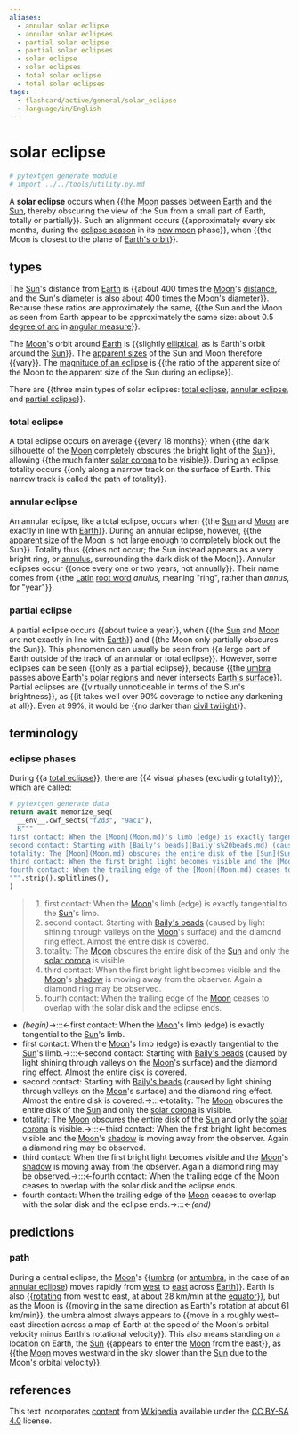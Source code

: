 ```yaml
---
aliases:
  - annular solar eclipse
  - annular solar eclipses
  - partial solar eclipse
  - partial solar eclipses
  - solar eclipse
  - solar eclipses
  - total solar eclipse
  - total solar eclipses
tags:
  - flashcard/active/general/solar_eclipse
  - language/in/English
---
```


# solar eclipse

```Python
# pytextgen generate module
# import ../../tools/utility.py.md
```

A __solar eclipse__ occurs when {{the [Moon](Moon.md) passes between [Earth](Earth.md) and the [Sun](Sun.md), thereby obscuring the view of the Sun from a small part of Earth, totally or partially}}. Such an alignment occurs {{approximately every six months, during the [eclipse season](eclipsee%20season.md) in its [new moon](new%20moon.md) phase}}, when {{the Moon is closest to the plane of [Earth's orbit](Earth's%20orbit.md)}}. <!--SR:!2025-01-04,131,290!2025-06-05,254,330!2025-05-29,248,330-->

## types

The [Sun](Sun.md)'s distance from [Earth](Earth.md) is {{about 400 times the [Moon](Moon.md)'s [distance](lunar%20distance.md), and the Sun's [diameter](diameter.md) is also about 400 times the Moon's [diameter](diameter.md)}}. Because these ratios are approximately the same, {{the Sun and the Moon as seen from Earth appear to be approximately the same size: about 0.5 [degree of arc](degree%20(angle).md) in [angular measure](angular%20diameter.md)}}. <!--SR:!2025-04-08,209,310!2024-12-29,127,290-->

The [Moon](Moon.md)'s orbit around [Earth](Earth.md) is {{slightly [elliptical](elliptic%20orbit.md), as is Earth's orbit around the [Sun](Sun.md)}}. The [apparent sizes](angular%20diameter.md) of the Sun and Moon therefore {{vary}}. The [magnitude of an eclipse](magnitude%20of%20eclipse.md) is {{the ratio of the apparent size of the Moon to the apparent size of the Sun during an eclipse}}. <!--SR:!2025-03-25,182,310!2025-05-01,211,310!2025-01-01,132,310-->

There are {{three main types of solar eclipses: [total eclipse](#total%20eclipse), [annular eclipse](#annular%20eclipse), and [partial eclipse](#partial%20eclipse)}}. <!--SR:!2025-01-27,151,310-->

### total eclipse

A total eclipse occurs on average {{every 18 months}} when {{the dark silhouette of the [Moon](Moon.md) completely obscures the bright light of the [Sun](Sun.md)}}, allowing {{the much fainter [solar corona](stellar%20corona.md) to be visible}}. During an eclipse, totality occurs {{only along a narrow track on the surface of Earth. This narrow track is called the path of totality}}. <!--SR:!2025-01-25,135,290!2024-12-26,105,250!2025-03-14,173,310!2025-03-07,172,310-->

### annular eclipse

An annular eclipse, like a total eclipse, occurs when {{the [Sun](Sun.md) and [Moon](Moon.md) are exactly in line with [Earth](Earth.md)}}. During an annular eclipse, however, {{the [apparent size](angular%20diameter.md) of the Moon is not large enough to completely block out the Sun}}. Totality thus {{does not occur; the Sun instead appears as a very bright ring, or [annulus](annulus%20(mathematics).md), surrounding the dark disk of the Moon}}. Annular eclipses occur {{once every one or two years, not annually}}. Their name comes from {{the [Latin](Latin.md) [root word](root%20(linguistics).md) _anulus_, meaning "ring", rather than _annus_, for "year"}}. <!--SR:!2025-01-11,138,310!2025-05-03,231,330!2025-04-24,222,330!2025-02-05,160,310!2024-10-27,78,290-->

### partial eclipse

A partial eclipse occurs {{about twice a year}}, when {{the [Sun](Sun.md) and [Moon](Moon.md) are not exactly in line with [Earth](Earth.md)}} and {{the Moon only partially obscures the Sun}}. This phenomenon can usually be seen from {{a large part of Earth outside of the track of an annular or total eclipse}}. However, some eclipses can be seen {{only as a partial eclipse}}, because {{the [umbra](umbra,%20penumbra%20and%20antumbra.md#umbra) passes above [Earth's polar regions](polar%20regions%20of%20Earth.md) and never intersects [Earth's surface](geoid.md)}}. Partial eclipses are {{virtually unnoticeable in terms of the Sun's brightness}}, as {{it takes well over 90% coverage to notice any darkening at all}}. Even at 99%, it would be {{no darker than [civil twilight](twilight.md#civil%20twilight)}}. <!--SR:!2025-01-24,151,310!2025-02-25,163,310!2025-04-28,226,330!2025-05-14,239,330!2024-11-23,93,270!2025-03-19,178,310!2024-12-02,101,290!2025-02-12,160,310!2025-07-05,278,330-->

## terminology

### eclipse phases

During {{a [total eclipse](#total%20eclipse)}}, there are {{4 visual phases (excluding totality)}}, which are called: <!--SR:!2025-04-27,225,330!2025-07-19,289,330-->

```Python
# pytextgen generate data
return await memorize_seq(
  __env__.cwf_sects("f2d3", "9ac1"),
  R"""
first contact: When the [Moon](Moon.md)'s limb (edge) is exactly tangential to the [Sun](Sun.md)'s limb.
second contact: Starting with [Baily's beads](Baily's%20beads.md) (caused by light shining through valleys on the [Moon](Moon.md)'s surface) and the diamond ring effect. Almost the entire disk is covered.
totality: The [Moon](Moon.md) obscures the entire disk of the [Sun](Sun.md) and only the [solar corona](stellar%20corona.md) is visible.
third contact: When the first bright light becomes visible and the [Moon](Moon.md)'s [shadow](shadow.md) is moving away from the observer. Again a diamond ring may be observed.
fourth contact: When the trailing edge of the [Moon](Moon.md) ceases to overlap with the solar disk and the eclipse ends.
""".strip().splitlines(),
)
```

<!--pytextgen generate section="f2d3"--><!-- The following content is generated at 2024-07-05T20:41:16.780710+08:00. Any edits will be overridden! -->

> 1. first contact: When the [Moon](Moon.md)'s limb (edge) is exactly tangential to the [Sun](Sun.md)'s limb.
> 2. second contact: Starting with [Baily's beads](Baily's%20beads.md) (caused by light shining through valleys on the [Moon](Moon.md)'s surface) and the diamond ring effect. Almost the entire disk is covered.
> 3. totality: The [Moon](Moon.md) obscures the entire disk of the [Sun](Sun.md) and only the [solar corona](stellar%20corona.md) is visible.
> 4. third contact: When the first bright light becomes visible and the [Moon](Moon.md)'s [shadow](shadow.md) is moving away from the observer. Again a diamond ring may be observed.
> 5. fourth contact: When the trailing edge of the [Moon](Moon.md) ceases to overlap with the solar disk and the eclipse ends.

<!--/pytextgen-->

<!--pytextgen generate section="9ac1"--><!-- The following content is generated at 2024-07-05T20:41:16.752680+08:00. Any edits will be overridden! -->

- _(begin)_→:::←first contact: When the [Moon](Moon.md)'s limb (edge) is exactly tangential to the [Sun](Sun.md)'s limb. <!--SR:!2024-10-23,70,270!2025-05-26,246,330-->
- first contact: When the [Moon](Moon.md)'s limb (edge) is exactly tangential to the [Sun](Sun.md)'s limb.→:::←second contact: Starting with [Baily's beads](Baily's%20beads.md) (caused by light shining through valleys on the [Moon](Moon.md)'s surface) and the diamond ring effect. Almost the entire disk is covered. <!--SR:!2024-12-01,105,290!2025-01-15,144,310-->
- second contact: Starting with [Baily's beads](Baily's%20beads.md) (caused by light shining through valleys on the [Moon](Moon.md)'s surface) and the diamond ring effect. Almost the entire disk is covered.→:::←totality: The [Moon](Moon.md) obscures the entire disk of the [Sun](Sun.md) and only the [solar corona](stellar%20corona.md) is visible. <!--SR:!2025-02-12,148,290!2025-01-24,148,310-->
- totality: The [Moon](Moon.md) obscures the entire disk of the [Sun](Sun.md) and only the [solar corona](stellar%20corona.md) is visible.→:::←third contact: When the first bright light becomes visible and the [Moon](Moon.md)'s [shadow](shadow.md) is moving away from the observer. Again a diamond ring may be observed. <!--SR:!2024-11-01,79,270!2025-05-28,247,330-->
- third contact: When the first bright light becomes visible and the [Moon](Moon.md)'s [shadow](shadow.md) is moving away from the observer. Again a diamond ring may be observed.→:::←fourth contact: When the trailing edge of the [Moon](Moon.md) ceases to overlap with the solar disk and the eclipse ends. <!--SR:!2025-01-23,150,310!2025-02-24,176,310-->
- fourth contact: When the trailing edge of the [Moon](Moon.md) ceases to overlap with the solar disk and the eclipse ends.→:::←_(end)_ <!--SR:!2025-07-01,274,330!2025-02-16,168,310-->

<!--/pytextgen-->

## predictions

### path

During a central eclipse, the [Moon](Moon.md)'s {{[umbra](umbra,%20penumbra%20and%20antumbra.md#umbra) (or [antumbra](umbra,%20penumbra%20and%20antumbra.md#antumbra), in the case of an [annular eclipse](#annular%20eclipse)) moves rapidly from [west](west.md) to [east](east.md) across [Earth](Earth.md)}}. Earth is also {{[rotating](rotation.md) from west to east, at about 28 km/min at the [equator](equator.md)}}, but as the Moon is {{moving in the same direction as Earth's rotation at about 61 km/min}}, the umbra almost always appears to {{move in a roughly west–east direction across a map of Earth at the speed of the Moon's orbital velocity minus Earth's rotational velocity}}. This also means standing on a location on Earth, the [Sun](Sun.md) {{appears to enter the [Moon](Moon.md) from the east}}, as {{the [Moon](Moon.md) moves westward in the sky slower than the [Sun](Sun.md) due to the Moon's orbital velocity}}. <!--SR:!2025-03-05,182,310!2025-01-07,89,250!2025-03-03,156,270!2025-01-05,128,290!2024-11-16,89,290!2025-05-22,219,290-->

## references

This text incorporates [content](https://en.wikipedia.org/wiki/solar_eclipse) from [Wikipedia](Wikipedia.md) available under the [CC BY-SA 4.0](https://creativecommons.org/licenses/by-sa/4.0/) license.
